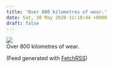 ```yaml
---
title: 'Over 800 kilometres of wear.'
date: Sat, 30 May 2020 11:18:44 +0000
draft: false
---
```


[![](https://scontent-atl3-1.cdninstagram.com/v/t51.2885-15/sh0.08/e35/c0.180.1440.1440a/s640x640/101442022_113095510232402_1165396608117336742_n.jpg?_nc_ht=scontent-atl3-1.cdninstagram.com&_nc_cat=102&_nc_ohc=NawyA8eCRx0AX_dJWjv&oh=ef9673a321f28cabc050521b6b83b881&oe=5EFFFF91)](https://www.instagram.com/p/CAz2BCUnuKR)  
Over 800 kilometres of wear.  
  
(Feed generated with [FetchRSS](http://fetchrss.com/))